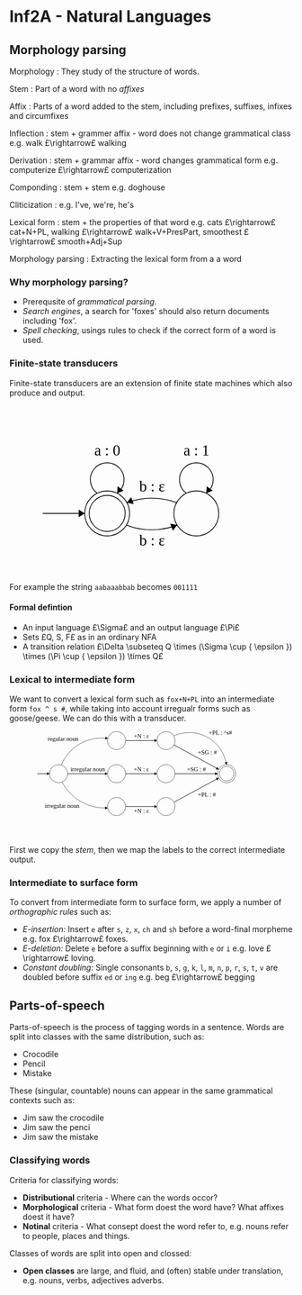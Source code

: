 # Inf2A - Natural Languages

## Morphology parsing

Morphology
:   They study of the structure of words.

Stem
:   Part of a word with no _affixes_

Affix
:   Parts of a word added to the stem, including prefixes, suffixes, infixes and circumfixes

Inflection
:   stem + grammer affix - word does not change grammatical class e.g. walk £\rightarrow£ walking

Derivation
:   stem + grammar affix - word changes grammatical form e.g. computerize £\rightarrow£ computerization

Componding
:   stem + stem e.g. doghouse

Cliticization
:   e.g. I've, we're, he's

Lexical form
:   stem + the properties of that word e.g. cats £\rightarrow£ cat+N+PL, walking £\rightarrow£ walk+V+PresPart, smoothest £\rightarrow£ smooth+Adj+Sup

Morphology parsing
:   Extracting the lexical form from a a word

### Why morphology parsing?

- Prerequsite of _grammatical parsing_.
- _Search engines_, a search for 'foxes' should also return documents including 'fox'.
- _Spell checking_, usings rules to check if the correct form of a word is used.

### Finite-state transducers

Finite-state transducers are an extension of finite state machines which also produce and output.

<center>
    <svg width="400" height="300" viewBox="0 25 300 70" version="1.1" xmlns="http://www.w3.org/2000/svg">
        <ellipse stroke="black" stroke-width="1" fill="none" cx="91.5" cy="91.5" rx="30" ry="30"/>
        <ellipse stroke="black" stroke-width="1" fill="none" cx="91.5" cy="91.5" rx="24" ry="24"/>
        <ellipse stroke="black" stroke-width="1" fill="none" cx="210.5" cy="91.5" rx="30" ry="30"/>
        <path stroke="black" stroke-width="1" fill="none" d="M 184.911,106.903 A 91.788,91.788 0 0 1 117.089,106.903"/>
        <polygon fill="black" stroke-width="1" points="184.911,106.903 175.63,105.212 179.325,114.505"/>
        <text x="134.5" y="134.5" font-family="Times New Roman" font-size="20">b : &#949;</text>
        <path stroke="black" stroke-width="1" fill="none" d="M 117.686,77.106 A 97.49,97.49 0 0 1 184.314,77.106"/>
        <polygon fill="black" stroke-width="1" points="117.686,77.106 126.913,79.071 123.496,69.673"/>
        <text x="134.5" y="62.5" font-family="Times New Roman" font-size="20">b : &#949;</text>
        <path stroke="black" stroke-width="1" fill="none" d="M 78.275,64.703 A 22.5,22.5 0 1 1 104.725,64.703"/>
        <text x="74.5" y="14.5" font-family="Times New Roman" font-size="20">a : 0</text>
        <polygon fill="black" stroke-width="1" points="104.725,64.703 113.473,61.17 105.382,55.292"/>
        <path stroke="black" stroke-width="1" fill="none" d="M 197.275,64.703 A 22.5,22.5 0 1 1 223.725,64.703"/>
        <text x="193.5" y="14.5" font-family="Times New Roman" font-size="20">a : 1</text>
        <polygon fill="black" stroke-width="1" points="223.725,64.703 232.473,61.17 224.382,55.292"/>
        <polygon stroke="black" stroke-width="1" points="5.5,91.5 61.5,91.5"/>
        <polygon fill="black" stroke-width="1" points="61.5,91.5 53.5,86.5 53.5,96.5"/>
    </svg>
</center>

For example the string `aabaaabbab` becomes `001111`

#### Formal defintion

- An input language £\Sigma£ and an output language £\Pi£
- Sets £Q, S, F£ as in an ordinary NFA
- A transition relation £\Delta \subseteq Q \times (\Sigma \cup \{ \epsilon \}) \times (\Pi \cup \{ \epsilon \}) \times Q£

### Lexical to intermediate form

We want to convert a lexical form such as `fox+N+PL` into an intermediate form `fox ^ s #`, while taking into account irregualr forms such as goose/geese. We can do this with a transducer.

<svg width="800" height="300" viewBox="0 50 800 350" version="1.1" xmlns="http://www.w3.org/2000/svg">
	<ellipse stroke="black" stroke-width="1" fill="none" cx="95.5" cy="191.5" rx="30" ry="30"/>
	<ellipse stroke="black" stroke-width="1" fill="none" cx="286.5" cy="82.5" rx="30" ry="30"/>
	<ellipse stroke="black" stroke-width="1" fill="none" cx="286.5" cy="191.5" rx="30" ry="30"/>
	<ellipse stroke="black" stroke-width="1" fill="none" cx="286.5" cy="299.5" rx="30" ry="30"/>
	<ellipse stroke="black" stroke-width="1" fill="none" cx="449.5" cy="82.5" rx="30" ry="30"/>
	<ellipse stroke="black" stroke-width="1" fill="none" cx="449.5" cy="191.5" rx="30" ry="30"/>
	<ellipse stroke="black" stroke-width="1" fill="none" cx="449.5" cy="299.5" rx="30" ry="30"/>
	<ellipse stroke="black" stroke-width="1" fill="none" cx="649.5" cy="191.5" rx="30" ry="30"/>
	<ellipse stroke="black" stroke-width="1" fill="none" cx="649.5" cy="191.5" rx="24" ry="24"/>
	<polygon stroke="black" stroke-width="1" points="125.5,191.5 256.5,191.5"/>
	<polygon fill="black" stroke-width="1" points="256.5,191.5 248.5,186.5 248.5,196.5"/>
	<text x="134.5" y="182.5" font-family="Times New Roman" font-size="20">irregular noun</text>
	<path stroke="black" stroke-width="1" fill="none" d="M 104.079,162.809 A 144.406,144.406 0 0 1 257.434,75.292"/>
	<polygon fill="black" stroke-width="1" points="257.434,75.292 250.205,69.231 248.818,79.134"/>
	<text x="59.5" y="83.5" font-family="Times New Roman" font-size="20">regular noun</text>
	<path stroke="black" stroke-width="1" fill="none" d="M 256.895,304.072 A 158.872,158.872 0 0 1 106.842,219.225"/>
	<polygon fill="black" stroke-width="1" points="256.895,304.072 248.615,299.551 249.203,309.533"/>
	<text x="50.5" y="304.5" font-family="Times New Roman" font-size="20">irregular noun</text>
	<path stroke="black" stroke-width="1" fill="none" d="M 475.094,66.99 A 123.964,123.964 0 0 1 648.662,161.585"/>
	<polygon fill="black" stroke-width="1" points="648.662,161.585 652.419,152.931 642.53,154.416"/>
	<text x="590.5" y="62.5" font-family="Times New Roman" font-size="20">+PL : ^s#</text>
	<polygon stroke="black" stroke-width="1" points="479.5,191.5 619.5,191.5"/>
	<polygon fill="black" stroke-width="1" points="619.5,191.5 611.5,186.5 611.5,196.5"/>
	<text x="518.5" y="182.5" font-family="Times New Roman" font-size="20">+SG : #</text>
	<polygon stroke="black" stroke-width="1" points="316.5,82.5 419.5,82.5"/>
	<polygon fill="black" stroke-width="1" points="419.5,82.5 411.5,77.5 411.5,87.5"/>
	<text x="343.5" y="73.5" font-family="Times New Roman" font-size="20">+N : &#949;</text>
	<polygon stroke="black" stroke-width="1" points="316.5,191.5 419.5,191.5"/>
	<polygon fill="black" stroke-width="1" points="419.5,191.5 411.5,186.5 411.5,196.5"/>
	<text x="343.5" y="182.5" font-family="Times New Roman" font-size="20">+N : &#949;</text>
	<polygon stroke="black" stroke-width="1" points="316.5,299.5 419.5,299.5"/>
	<polygon fill="black" stroke-width="1" points="419.5,299.5 411.5,294.5 411.5,304.5"/>
	<text x="343.5" y="320.5" font-family="Times New Roman" font-size="20">+N : &#949;</text>
	<polygon stroke="black" stroke-width="1" points="25.5,191.5 65.5,191.5"/>
	<polygon fill="black" stroke-width="1" points="65.5,191.5 57.5,186.5 57.5,196.5"/>
	<polygon stroke="black" stroke-width="1" points="475.897,285.246 623.103,205.754"/>
	<polygon fill="black" stroke-width="1" points="623.103,205.754 613.688,205.156 618.439,213.955"/>
	<text x="554.5" y="266.5" font-family="Times New Roman" font-size="20">+PL : #</text>
	<polygon stroke="black" stroke-width="1" points="475.842,96.856 623.158,177.144"/>
	<polygon fill="black" stroke-width="1" points="623.158,177.144 618.526,168.925 613.741,177.706"/>
	<text x="554.5" y="127.5" font-family="Times New Roman" font-size="20">+SG : #</text>
</svg>

First we copy the _stem_, then we map the labels to the correct intermediate output.

### Intermediate to surface form

To convert from intermediate form to surface form, we apply a number of _orthographic rules_ such as:

- _E-insertion:_ Insert `e` after `s`, `z`, `x`, `ch` and `sh` before a word-final morpheme e.g. fox £\rightarrow£ foxes.
- _E-deletion:_ Delete `e` before a suffix beginning with `e` or `i` e.g. love £\rightarrow£ loving.
- _Constant doubling:_ Single consonants `b`, `s`, `g`, `k`, `l`, `m`, `n`, `p`, `r`, `s`, `t`, `v` are doubled before suffix `ed` or `ing` e.g. beg £\rightarrow£ begging 

## Parts-of-speech

Parts-of-speech is the process of tagging words in a sentence. Words are split into classes with the same distribution, such as:

- Crocodile
- Pencil
- Mistake

These (singular, countable) nouns can appear in the same grammatical contexts such as:

- Jim saw the crocodile
- Jim saw the penci
- Jim saw the mistake

### Classifying words

Criteria for classifying words:

- __Distributional__ criteria - Where can the words occor?
- __Morphological__ criteria - What form doest the word have? What affixes doest it have?
- __Notinal__ criteria - What consept doest the word refer to, e.g. nouns refer to people, places and things.

Classes of words are split into open and clossed:

- __Open classes__ are large, and fluid, and (often) stable under translation, e.g. nouns, verbs, adjectives adverbs.
